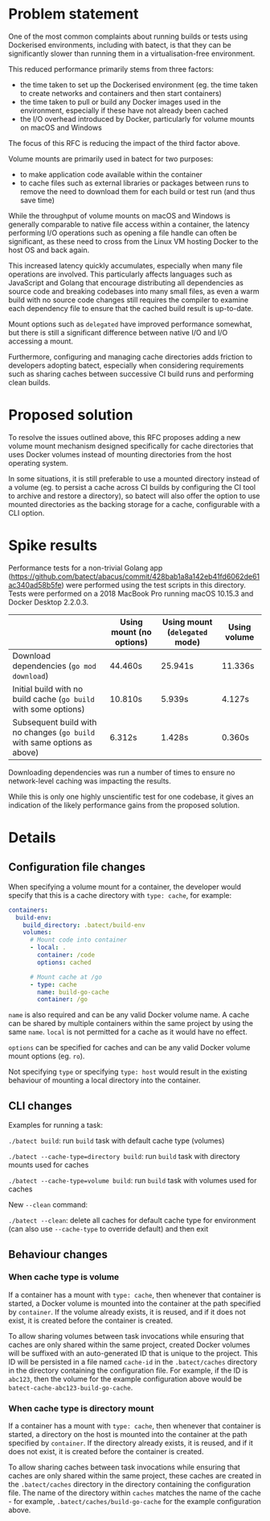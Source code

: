 # Problem statement

One of the most common complaints about running builds or tests using Dockerised environments, including with batect, is that they can be significantly slower than running them in a virtualisation-free environment.

This reduced performance primarily stems from three factors:

* the time taken to set up the Dockerised environment (eg. the time taken to create networks and containers and then start containers)
* the time taken to pull or build any Docker images used in the environment, especially if these have not already been cached
* the I/O overhead introduced by Docker, particularly for volume mounts on macOS and Windows

The focus of this RFC is reducing the impact of the third factor above.

Volume mounts are primarily used in batect for two purposes:

* to make application code available within the container
* to cache files such as external libraries or packages between runs to remove the need to download them for each build or test run (and thus save time)

While the throughput of volume mounts on macOS and Windows is generally comparable to native file access within a container, the latency performing I/O operations such as opening a file handle can often be significant, as these need to cross from the Linux VM hosting Docker to the host OS and back again.

This increased latency quickly accumulates, especially when many file operations are involved. This particularly affects languages such as JavaScript and Golang that encourage distributing all dependencies as source code and breaking codebases into many small files, as even a warm build with no source code changes still requires the compiler to examine each dependency file to ensure that the cached build result is up-to-date.

Mount options such as `delegated` have improved performance somewhat, but there is still a significant difference between native I/O and I/O accessing a mount.

Furthermore, configuring and managing cache directories adds friction to developers adopting batect, especially when considering requirements such as sharing caches between successive CI build runs and performing clean builds.



# Proposed solution

To resolve the issues outlined above, this RFC proposes adding a new volume mount mechanism designed specifically for cache directories that uses Docker volumes instead of mounting directories from the host operating system.

In some situations, it is still preferable to use a mounted directory instead of a volume (eg. to persist a cache across CI builds by configuring the CI tool to archive and restore a directory), so batect will also offer the option to use mounted directories as the backing storage for a cache, configurable with a CLI option.


# Spike results

Performance tests for a non-trivial Golang app (https://github.com/batect/abacus/commit/428bab1a8a142eb41fd6062de61ac340ad58b5fe) were performed using the test scripts in this directory. Tests were performed on a 2018 MacBook Pro running macOS 10.15.3 and Docker Desktop 2.2.0.3.

|                                                                          | Using mount (no options) | Using mount (`delegated` mode) | Using volume |
| ------------------------------------------------------------------------ | ------------------------ | ------------------------------ | ------------ |
| Download dependencies (`go mod download`)                                | 44.460s                  | 25.941s                        | 11.336s      |
| Initial build with no build cache (`go build` with some options)         | 10.810s                  | 5.939s                         | 4.127s       |
| Subsequent build with no changes (`go build` with same options as above) | 6.312s                   | 1.428s                         | 0.360s       |

Downloading dependencies was run a number of times to ensure no network-level caching was impacting the results.

While this is only one highly unscientific test for one codebase, it gives an indication of the likely performance gains from the proposed solution.



# Details

## Configuration file changes

When specifying a volume mount for a container, the developer would specify that this is a cache directory with `type: cache`, for example:

```yaml
containers:
  build-env:
    build_directory: .batect/build-env
    volumes:
      # Mount code into container
      - local: .
        container: /code
        options: cached

      # Mount cache at /go
      - type: cache
        name: build-go-cache
        container: /go
```

`name` is also required and can be any valid Docker volume name. A cache can be shared by multiple containers within the same project by using the same `name`. `local` is not permitted for a cache as it would have no effect.

`options` can be specified for caches and can be any valid Docker volume mount options (eg. `ro`).

Not specifying `type` or specifying `type: host` would result in the existing behaviour of mounting a local directory into the container.


## CLI changes

Examples for running a task:

`./batect build`: run `build` task with default cache type (volumes)

`./batect --cache-type=directory build`: run `build` task with directory mounts used for caches

`./batect --cache-type=volume build`: run `build` task with volumes used for caches



New `--clean` command:

`./batect --clean`: delete all caches for default cache type for environment (can also use `--cache-type` to override default) and then exit



## Behaviour changes

### When cache type is volume

If a container has a mount with `type: cache`, then whenever that container is started, a Docker volume is mounted into the container at the path specified by `container`. If the volume already exists, it is reused, and if it does not exist, it is created before the container is created.

To allow sharing volumes between task invocations while ensuring that caches are only shared within the same project, created Docker volumes will be suffixed with an auto-generated ID that is unique to the project. This ID will be persisted in a file named `cache-id` in the `.batect/caches` directory in the directory containing the configuration file. For example, if the ID is `abc123`, then the volume for the example configuration above would be `batect-cache-abc123-build-go-cache`.



### When cache type is directory mount

If a container has a mount with `type: cache`, then whenever that container is started, a directory on the host is mounted into the container at the path specified by `container`. If the directory already exists, it is reused, and if it does not exist, it is created before the container is created.

To allow sharing caches between task invocations while ensuring that caches are only shared within the same project, these caches are created in the `.batect/caches` directory in the directory containing the configuration file. The name of the directory within `caches` matches the name of the cache - for example, `.batect/caches/build-go-cache` for the example configuration above.
